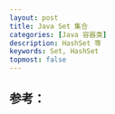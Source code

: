 ```yaml
---
layout: post
title: Java Set 集合
categories: [Java 容器类]
description: HashSet 等
keywords: Set, HashSet
topmost: false
---
```












## 参考：

